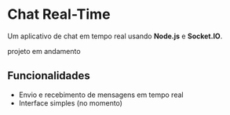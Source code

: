 # Chat Real-Time

Um aplicativo de chat em tempo real usando **Node.js** e **Socket.IO**.

projeto em andamento

## Funcionalidades
- Envio e recebimento de mensagens em tempo real
- Interface simples (no momento)
